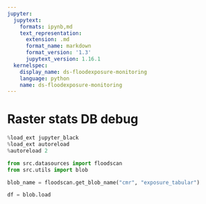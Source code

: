 ```yaml
---
jupyter:
  jupytext:
    formats: ipynb,md
    text_representation:
      extension: .md
      format_name: markdown
      format_version: '1.3'
      jupytext_version: 1.16.1
  kernelspec:
    display_name: ds-floodexposure-monitoring
    language: python
    name: ds-floodexposure-monitoring
---
```


# Raster stats DB debug

```python
%load_ext jupyter_black
%load_ext autoreload
%autoreload 2
```

```python
from src.datasources import floodscan
from src.utils import blob
```

```python
blob_name = floodscan.get_blob_name("cmr", "exposure_tabular")
```

```python
df = blob.load
```
